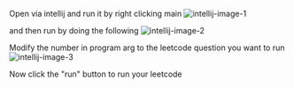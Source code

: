Open via intellij and run it by right clicking main
![intellij-image-1](https://user-images.githubusercontent.com/25037974/82630470-05ad1500-9bb0-11ea-8cc6-0dc89540dc08.jpg)

and then run by doing the following
![intellij-image-2](https://user-images.githubusercontent.com/25037974/82630504-21b0b680-9bb0-11ea-9ffd-aa395e90e3f2.jpg)

Modify the number in program arg to the leetcode question you want to run
![intellij-image-3](https://user-images.githubusercontent.com/25037974/82630558-43aa3900-9bb0-11ea-9d17-5c8d17fda740.jpg)

Now click the "run" button to run your leetcode
